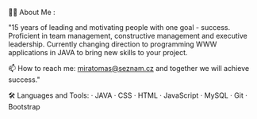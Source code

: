 👨‍💻 About Me :

"15 years of leading and motivating people with one goal - success. Proficient in team management, constructive management and executive leadership. 
Currently changing direction to programming WWW applications in JAVA to bring new skills to your project. 

📫 How to reach me: miratomas@seznam.cz and together we will achieve success."

🛠️ Languages and Tools:   · JAVA · CSS · HTML · JavaScript · MySQL · Git · Bootstrap 

<script src="https://platform.linkedin.com/badges/js/profile.js" async defer type="text/javascript"></script>

